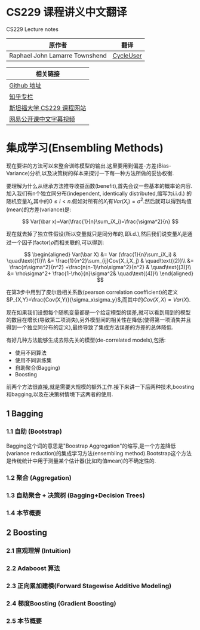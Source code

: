 # CS229 课程讲义中文翻译
CS229 Lecture notes

|原作者|翻译|
|---|---|
| Raphael John Lamarre Townshend|[CycleUser](https://www.zhihu.com/people/cycleuser/columns)|


|相关链接|
|---|
|[Github 地址](https://github.com/Kivy-CN/Stanford-CS-229-CN)|
|[知乎专栏](https://zhuanlan.zhihu.com/MachineLearn)|
|[斯坦福大学 CS229 课程网站](http://cs229.stanford.edu/)|
|[网易公开课中文字幕视频](http://open.163.com/movie/2008/1/M/C/M6SGF6VB4_M6SGHFBMC.html)|

# 集成学习(Ensembling Methods)

现在要讲的方法可以来整合训练模型的输出.这里要用到偏差-方差(Bias-Variance)分析,以及决策树的样本来探讨一下每一种方法所做的妥协权衡.

要理解为什么从继承方法推导收益函数(benefit),首先会议一些基本的概率论内容.加入我们有n个独立同分布(independent, identically distributed,缩写为i.i.d.) 的随机变量$X_i$,其中的$0\le i<n$.假如对所有的$X_i$有$Var(X_i)=\sigma^2$.然后就可以得到均值(mean)的方差(variance)是:

$$
Var(\bar x)=Var(\frac{1}{n}\sum_iX_i)=\frac{\sigma^2}{n}
$$

现在就去掉了独立性假设(所以变量就只是同分布的,即i.d.),然后我们说变量$X_i$是通过一个因子(factor)$\rho$而相关联的,可以得到:

$$
\begin{aligned}
   Var(\bar X) &= Var (\frac{1}{n}\sum_iX_i) & \quad\text{(1)}\\
    &= \frac{1}{n^2}\sum_{ij}Cov(X_i,X_j)  & \quad\text{(2)}\\
    &= \frac{n\sigma^2}{n^2} +\frac{n(n-1)\rho\sigma^2}{n^2}  & \quad\text{(3)}\\
    &=  \rho\sigma^2+ \frac{1-\rho}{n}\sigma^2&  \quad\text{(4)}\\
\end{aligned}
$$

在第3步中用到了皮尔逊相关系数(pearson correlation coefficient)的定义$P_{X,Y}=\frac{Cov(X,Y)}{\sigma_x\sigma_y}$,而其中的$Cov(X,X)=Var(X)$.

现在如果我们设想每个随机变量都是一个给定模型的误差,就可以看到用到的模型的数目在增长(导致第二项消失),另外模型间的相关性在降低(使得第一项消失并且得到一个独立同分布的定义),最终导致了集成方法误差的方差的总体降低.

有好几种方法能够生成去除先关的模型(de-correlated models),包括:

* 使用不同算法
* 使用不同训练集
* 自助聚合(Bagging)
* Boosting

前两个方法很直接,就是需要大规模的额外工作.接下来讲一下后两种技术,boosting和bagging,以及在决策树情境下这两者的使用.

## 1 Bagging

### 1.1 自助 (Bootstrap)

Bagging这个词的意思是"Boostrap Aggregation"的缩写,是一个方差降低(variance reduction)的集成学习方法(ensembling method).Bootstrap这个方法是传统统计中用于测量某个估计器(比如均值mean)的不确定性的.



### 1.2 聚合 (Aggregation)

### 1.3 自助聚合 + 决策树 (Bagging+Decision Trees)

### 1.4 本节概要

## 2 Boosting

### 2.1 直观理解 (Intuition)

### 2.2 Adaboost 算法

### 2.3 正向累加建模(Forward Stagewise Additive Modeling)

### 2.4 梯度Boosting (Gradient Boosting)

### 2.5 本节概要